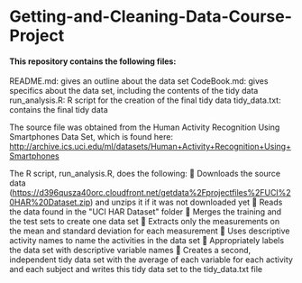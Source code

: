 # Getting-and-Cleaning-Data-Course-Project

#### This repository contains the following files:
README.md: gives an outline about the data set
CodeBook.md: gives specifics about the data set, including the contents of the tidy data
run_analysis.R: R script for the creation of the final tidy data
tidy_data.txt: contains the final tidy data

The source file was obtained from the Human Activity Recognition Using Smartphones Data Set, which is found here: http://archive.ics.uci.edu/ml/datasets/Human+Activity+Recognition+Using+Smartphones

The R script, run_analysis.R, does the following:
	Downloads the source data (https://d396qusza40orc.cloudfront.net/getdata%2Fprojectfiles%2FUCI%20HAR%20Dataset.zip) and unzips it if it was not downloaded yet
	Reads the data found in the "UCI HAR Dataset" folder
	Merges the training and the test sets to create one data set
	Extracts only the measurements on the mean and standard deviation for each measurement
	Uses descriptive activity names to name the activities in the data set
	Appropriately labels the data set with descriptive variable names
	Creates a second, independent tidy data set with the average of each variable for each activity and each subject and writes this tidy data set to the tidy_data.txt file
